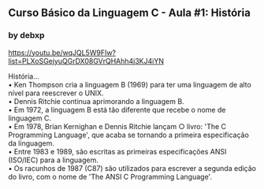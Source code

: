 ## Curso Básico da Linguagem C - Aula #1: História
### by debxp
https://youtu.be/wqJQL5W9FIw?list=PLXoSGejyuQGrDX08GVrQHAhh4j3KJ4iYN

História...\
• Ken Thompson cria a linguagem B (1969) para ter uma  linguagem de alto nível para reescrever o UNIX.\
• Dennis Ritchie continua aprimorando a linguagem B.\
• Em 1972, a linguagem B está tão diferente  que recebe o nome de linguagem C.\
• Em 1978, Brian Kernighan e Dennis Ritchie lançam  ○ livro: 'The C Programming Language', que acaba  se tornando a primeira especificação da linguagem.\
• Entre 1983 e 1989, são escritas as primeiras  especificações ANSI (ISO/IEC) para a linguagem.\
• Os racunhos de 1987 (C87) são utilizados para  escrever a segunda edição do livro, com o nome  de 'The ANSI C Programming Language'.
